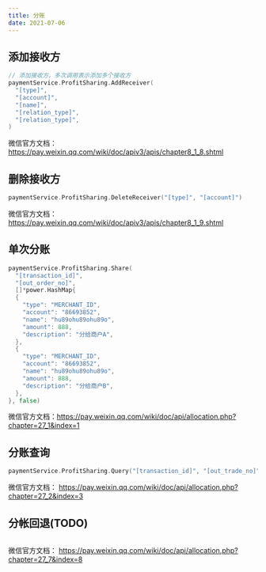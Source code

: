 ```yaml
---
title: 分账
date: 2021-07-06
---
```




## 添加接收方

```go
// 添加接收方。多次调用表示添加多个接收方
paymentService.ProfitSharing.AddReceiver(
  "[type]",
  "[account]",
  "[name]",
  "[relation_type]",
  "[relation_type]",
)
```

微信官方文档： https://pay.weixin.qq.com/wiki/doc/apiv3/apis/chapter8_1_8.shtml

## 删除接收方

```go
paymentService.ProfitSharing.DeleteReceiver("[type]", "[account]")
```

微信官方文档：https://pay.weixin.qq.com/wiki/doc/apiv3/apis/chapter8_1_9.shtml

## 单次分账

```go
paymentService.ProfitSharing.Share(
  "[transaction_id]",
  "[out_order_no]",
  []*power.HashMap{
  {
    "type": "MERCHANT_ID",
    "account": "86693852",
    "name": "hu89ohu89ohu89o",
    "amount": 888,
    "description": "分给商户A",
  },
  {
    "type": "MERCHANT_ID",
    "account": "86693852",
    "name": "hu89ohu89ohu89o",
    "amount": 888,
    "description": "分给商户B",
  },
}, false)
```

微信官方文档：https://pay.weixin.qq.com/wiki/doc/api/allocation.php?chapter=27_1&index=1



## 分账查询

```go
paymentService.ProfitSharing.Query("[transaction_id]", "[out_trade_no]")
```

微信官方文档： https://pay.weixin.qq.com/wiki/doc/api/allocation.php?chapter=27_2&index=3



## 分帐回退(TODO)

```go
```

微信官方文档： https://pay.weixin.qq.com/wiki/doc/api/allocation.php?chapter=27_7&index=8
